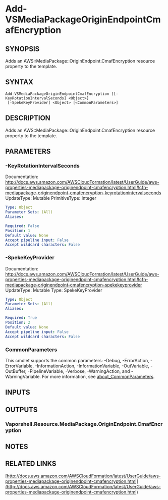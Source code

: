 # Add-VSMediaPackageOriginEndpointCmafEncryption

## SYNOPSIS
Adds an AWS::MediaPackage::OriginEndpoint.CmafEncryption resource property to the template.

## SYNTAX

```
Add-VSMediaPackageOriginEndpointCmafEncryption [[-KeyRotationIntervalSeconds] <Object>]
 [-SpekeKeyProvider] <Object> [<CommonParameters>]
```

## DESCRIPTION
Adds an AWS::MediaPackage::OriginEndpoint.CmafEncryption resource property to the template.

## PARAMETERS

### -KeyRotationIntervalSeconds
Documentation: http://docs.aws.amazon.com/AWSCloudFormation/latest/UserGuide/aws-properties-mediapackage-originendpoint-cmafencryption.html#cfn-mediapackage-originendpoint-cmafencryption-keyrotationintervalseconds
UpdateType: Mutable
PrimitiveType: Integer

```yaml
Type: Object
Parameter Sets: (All)
Aliases:

Required: False
Position: 1
Default value: None
Accept pipeline input: False
Accept wildcard characters: False
```

### -SpekeKeyProvider
Documentation: http://docs.aws.amazon.com/AWSCloudFormation/latest/UserGuide/aws-properties-mediapackage-originendpoint-cmafencryption.html#cfn-mediapackage-originendpoint-cmafencryption-spekekeyprovider
UpdateType: Mutable
Type: SpekeKeyProvider

```yaml
Type: Object
Parameter Sets: (All)
Aliases:

Required: True
Position: 2
Default value: None
Accept pipeline input: False
Accept wildcard characters: False
```

### CommonParameters
This cmdlet supports the common parameters: -Debug, -ErrorAction, -ErrorVariable, -InformationAction, -InformationVariable, -OutVariable, -OutBuffer, -PipelineVariable, -Verbose, -WarningAction, and -WarningVariable. For more information, see [about_CommonParameters](http://go.microsoft.com/fwlink/?LinkID=113216).

## INPUTS

## OUTPUTS

### Vaporshell.Resource.MediaPackage.OriginEndpoint.CmafEncryption
## NOTES

## RELATED LINKS

[http://docs.aws.amazon.com/AWSCloudFormation/latest/UserGuide/aws-properties-mediapackage-originendpoint-cmafencryption.html](http://docs.aws.amazon.com/AWSCloudFormation/latest/UserGuide/aws-properties-mediapackage-originendpoint-cmafencryption.html)

